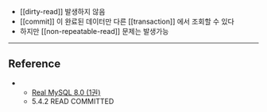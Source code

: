 - [[dirty-read]] 발생하지 않음
- [[commit]] 이 완료된 데이터만 다른 [[transaction]] 에서 조회할 수 있다
- 하지만 [[non-repeatable-read]] 문제는 발생가능
---
## Reference
 - - [Real MySQL 8.0 (1권)](https://product.kyobobook.co.kr/detail/S000001766482)
	- 5.4.2 READ COMMITTED